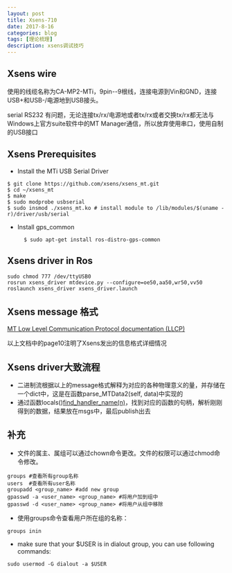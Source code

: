 ```yaml
---
layout: post
title: Xsens-710
date: 2017-8-16
categories: blog
tags: [理论梳理]
description: xsens调试技巧
---
```


## Xsens wire

使用的线缆名称为CA-MP2-MTi，9pin--9根线，连接电源到Vin和GND，连接USB+和USB-/电源地到USB接头。

serial RS232 有问题，无论连接tx/rx/电源地或者tx/rx或者交换tx/rx都无法与Windows上官方suite软件中的MT Manager通信，所以放弃使用串口，使用自制的USB接口

## Xsens Prerequisites

* Install the MTi USB Serial Driver

```
$ git clone https://github.com/xsens/xsens_mt.git
$ cd ~/xsens_mt
$ make
$ sudo modprobe usbserial
$ sudo insmod ./xsens_mt.ko # install module to /lib/modules/$(uname -r)/driver/usb/serial
```

* Install gps_common

        $ sudo apt-get install ros-distro-gps-common

## Xsens driver in Ros

```
sudo chmod 777 /dev/ttyUSB0
rosrun xsens_driver mtdevice.py --configure=oe50,aa50,wr50,vv50
roslaunch xsens_driver xsens_driver.launch
```

## Xsens message 格式

[MT Low Level Communication Protocol documentation (LLCP)](https://xsens.com/download/usermanual/ISM/MT_LowLevelCommunicationProtocol_Documentation.pdf)

以上文档中的page10注明了Xsens发出的信息格式详细情况

## Xsens driver大致流程

* 二进制流根据以上的message格式解释为对应的各种物理意义的量，并存储在一个dict中，这是在函数parse_MTData2(self, data)中实现的
* 通过函数locals()[find_handler_name(n)](o)，找到对应的函数的句柄，解析刚刚得到的数据，结果放在msgs中，最后publish出去


## 补充

- 文件的属主、属组可以通过chown命令更改。文件的权限可以通过chmod命令修改。

```
groups #查看所有group名称
users  #查看所有user名称
groupadd <group_name> #add new group
gpasswd -a <user_name> <group_name> #将用户加到组中
gpasswd -d <user_name> <group_name> #将用户从组中移除
```

* 使用groups命令查看用户所在组的名称： 

```
groups inin
```
* make sure that your $USER is in dialout group, you can use following commands:

```
sudo usermod -G dialout -a $USER
```





